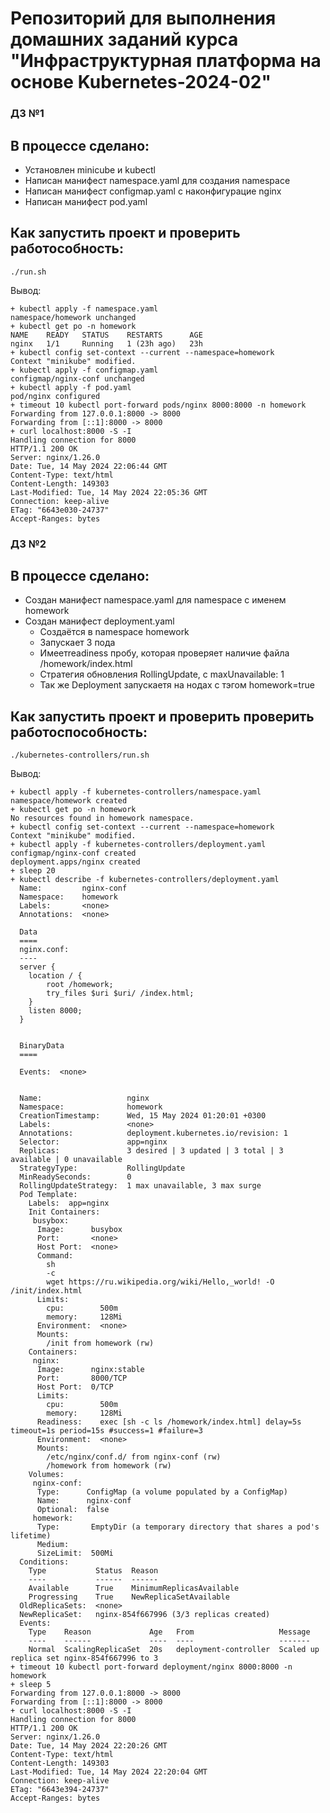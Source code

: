 # Репозиторий для выполнения домашних заданий курса "Инфраструктурная платформа на основе Kubernetes-2024-02" 

### ДЗ №1 ###

## В процессе сделано:
 - Установлен minicube и kubectl
 - Написан манифест  namespace.yaml для создания namespace 
 - Написан манифест configmap.yaml с наконфигурацие nginx
 - Написан манифест pod.yaml

## Как запустить проект и проверить работособность:
```./run.sh```

Вывод:
```
+ kubectl apply -f namespace.yaml
namespace/homework unchanged
+ kubectl get po -n homework
NAME    READY   STATUS    RESTARTS      AGE
nginx   1/1     Running   1 (23h ago)   23h
+ kubectl config set-context --current --namespace=homework
Context "minikube" modified.
+ kubectl apply -f configmap.yaml
configmap/nginx-conf unchanged
+ kubectl apply -f pod.yaml
pod/nginx configured
+ timeout 10 kubectl port-forward pods/nginx 8000:8000 -n homework
Forwarding from 127.0.0.1:8000 -> 8000
Forwarding from [::1]:8000 -> 8000
+ curl localhost:8000 -S -I
Handling connection for 8000
HTTP/1.1 200 OK
Server: nginx/1.26.0
Date: Tue, 14 May 2024 22:06:44 GMT
Content-Type: text/html
Content-Length: 149303
Last-Modified: Tue, 14 May 2024 22:05:36 GMT
Connection: keep-alive
ETag: "6643e030-24737"
Accept-Ranges: bytes
```


### ДЗ №2 ###
## В процессе сделано:
- Создан манифест namespace.yaml для namespace с именем homework
- Создан манифест deployment.yaml
  - Создаётся в namespace homework
  - Запускает 3 пода
  - Имеетreadiness пробу, которая проверяет наличие файла /homework/index.html
  - Стратегия обновления RollingUpdate, с maxUnavailable: 1
  - Так же Deployment запускаетя на нодах с тэгом homework=true

## Как запустить проект и проверить проверить работоспособность:
```./kubernetes-controllers/run.sh```

Вывод:
```
+ kubectl apply -f kubernetes-controllers/namespace.yaml
namespace/homework created
+ kubectl get po -n homework
No resources found in homework namespace.
+ kubectl config set-context --current --namespace=homework
Context "minikube" modified.
+ kubectl apply -f kubernetes-controllers/deployment.yaml
configmap/nginx-conf created
deployment.apps/nginx created
+ sleep 20
+ kubectl describe -f kubernetes-controllers/deployment.yaml
  Name:         nginx-conf
  Namespace:    homework
  Labels:       <none>
  Annotations:  <none>

  Data
  ====
  nginx.conf:
  ----
  server {
    location / {
        root /homework;
        try_files $uri $uri/ /index.html;
    }
    listen 8000;
  }


  BinaryData
  ====

  Events:  <none>


  Name:                   nginx
  Namespace:              homework
  CreationTimestamp:      Wed, 15 May 2024 01:20:01 +0300
  Labels:                 <none>
  Annotations:            deployment.kubernetes.io/revision: 1
  Selector:               app=nginx
  Replicas:               3 desired | 3 updated | 3 total | 3 available | 0 unavailable
  StrategyType:           RollingUpdate
  MinReadySeconds:        0
  RollingUpdateStrategy:  1 max unavailable, 3 max surge
  Pod Template:
    Labels:  app=nginx
    Init Containers:
     busybox:
      Image:      busybox
      Port:       <none>
      Host Port:  <none>
      Command:
        sh
        -c
        wget https://ru.wikipedia.org/wiki/Hello,_world! -O /init/index.html
      Limits:
        cpu:        500m
        memory:     128Mi
      Environment:  <none>
      Mounts:
        /init from homework (rw)
    Containers:
     nginx:
      Image:      nginx:stable
      Port:       8000/TCP
      Host Port:  0/TCP
      Limits:
        cpu:        500m
        memory:     128Mi
      Readiness:    exec [sh -c ls /homework/index.html] delay=5s timeout=1s period=15s #success=1 #failure=3
      Environment:  <none>
      Mounts:
        /etc/nginx/conf.d/ from nginx-conf (rw)
        /homework from homework (rw)
    Volumes:
     nginx-conf:
      Type:      ConfigMap (a volume populated by a ConfigMap)
      Name:      nginx-conf
      Optional:  false
     homework:
      Type:       EmptyDir (a temporary directory that shares a pod's lifetime)
      Medium:     
      SizeLimit:  500Mi
  Conditions:
    Type           Status  Reason
    ----           ------  ------
    Available      True    MinimumReplicasAvailable
    Progressing    True    NewReplicaSetAvailable
  OldReplicaSets:  <none>
  NewReplicaSet:   nginx-854f667996 (3/3 replicas created)
  Events:
    Type    Reason             Age   From                   Message
    ----    ------             ----  ----                   -------
    Normal  ScalingReplicaSet  20s   deployment-controller  Scaled up replica set nginx-854f667996 to 3
+ timeout 10 kubectl port-forward deployment/nginx 8000:8000 -n homework
+ sleep 5
Forwarding from 127.0.0.1:8000 -> 8000
Forwarding from [::1]:8000 -> 8000
+ curl localhost:8000 -S -I
Handling connection for 8000
HTTP/1.1 200 OK
Server: nginx/1.26.0
Date: Tue, 14 May 2024 22:20:26 GMT
Content-Type: text/html
Content-Length: 149303
Last-Modified: Tue, 14 May 2024 22:20:04 GMT
Connection: keep-alive
ETag: "6643e394-24737"
Accept-Ranges: bytes
```